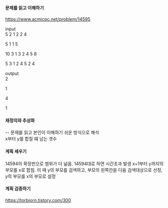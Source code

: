 #### 문제를 읽고 이해하기
https://www.acmicpc.net/problem/14595

input</br>
5
2
1 2
2 4

5
1
1 5

10
3
1 3
2 4
5 8

5
3
1 2
4 5
2 4

output</br>
2

1

4

1


#### 재정의와 추상화<br>
-- 문제를 읽고 본인이 이해하기 쉬운 방식으로 해석<br>
x부터 y를 합칠 떄 남는 갯수

#### 계획 세우기<br>
14594의 확장판으로 범위가 더 넒음. 14594대로 하면 시간초과 발생
x+1부터 y까지의 부모를 x로 합침. 이 때 y의 부모를 검색하고, 부모의 왼쪽칸을 다음 검색대상으로 선정, y의 부모를 x의 부모로 설정 

#### 계획 검증하기
https://torbjorn.tistory.com/300
